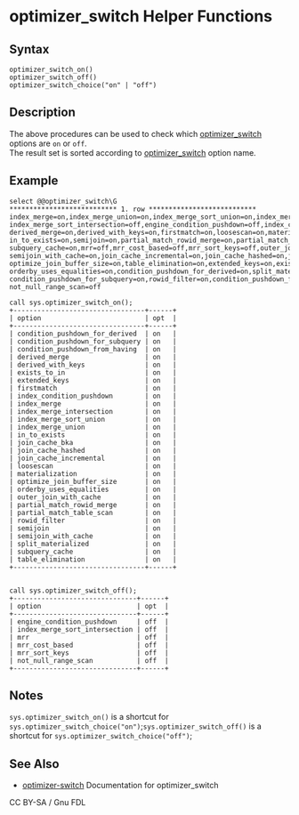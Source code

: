 # optimizer\_switch Helper Functions

## Syntax

```
optimizer_switch_on()
optimizer_switch_off()
optimizer_switch_choice("on" | "off")
```

## Description

The above procedures can be used to check which [optimizer\_switch](../../../../../../../ha-and-performance/optimization-and-tuning/query-optimizations/optimizer-switch.md) options are `on` or `off`.\
The result set is sorted according to [optimizer\_switch](../../../../../../../ha-and-performance/optimization-and-tuning/query-optimizations/optimizer-switch.md) option name.

## Example

```
select @@optimizer_switch\G
*************************** 1. row ***************************
index_merge=on,index_merge_union=on,index_merge_sort_union=on,index_merge_intersection=on,
index_merge_sort_intersection=off,engine_condition_pushdown=off,index_condition_pushdown=on,
derived_merge=on,derived_with_keys=on,firstmatch=on,loosescan=on,materialization=on,
in_to_exists=on,semijoin=on,partial_match_rowid_merge=on,partial_match_table_scan=on,
subquery_cache=on,mrr=off,mrr_cost_based=off,mrr_sort_keys=off,outer_join_with_cache=on,
semijoin_with_cache=on,join_cache_incremental=on,join_cache_hashed=on,join_cache_bka=on,
optimize_join_buffer_size=on,table_elimination=on,extended_keys=on,exists_to_in=on,
orderby_uses_equalities=on,condition_pushdown_for_derived=on,split_materialized=on,
condition_pushdown_for_subquery=on,rowid_filter=on,condition_pushdown_from_having=on,
not_null_range_scan=off

call sys.optimizer_switch_on();
+---------------------------------+------+
| option                          | opt  |
+---------------------------------+------+
| condition_pushdown_for_derived  | on   |
| condition_pushdown_for_subquery | on   |
| condition_pushdown_from_having  | on   |
| derived_merge                   | on   |
| derived_with_keys               | on   |
| exists_to_in                    | on   |
| extended_keys                   | on   |
| firstmatch                      | on   |
| index_condition_pushdown        | on   |
| index_merge                     | on   |
| index_merge_intersection        | on   |
| index_merge_sort_union          | on   |
| index_merge_union               | on   |
| in_to_exists                    | on   |
| join_cache_bka                  | on   |
| join_cache_hashed               | on   |
| join_cache_incremental          | on   |
| loosescan                       | on   |
| materialization                 | on   |
| optimize_join_buffer_size       | on   |
| orderby_uses_equalities         | on   |
| outer_join_with_cache           | on   |
| partial_match_rowid_merge       | on   |
| partial_match_table_scan        | on   |
| rowid_filter                    | on   |
| semijoin                        | on   |
| semijoin_with_cache             | on   |
| split_materialized              | on   |
| subquery_cache                  | on   |
| table_elimination               | on   |
+---------------------------------+------+


call sys.optimizer_switch_off();
+-------------------------------+------+
| option                        | opt  |
+-------------------------------+------+
| engine_condition_pushdown     | off  |
| index_merge_sort_intersection | off  |
| mrr                           | off  |
| mrr_cost_based                | off  |
| mrr_sort_keys                 | off  |
| not_null_range_scan           | off  |
+-------------------------------+------+
```

## Notes

`sys.optimizer_switch_on()` is a shortcut for `sys.optimizer_switch_choice("on")`;`sys.optimizer_switch_off()` is a shortcut for `sys.optimizer_switch_choice("off")`;

## See Also

* [optimizer-switch](../../../../../../../ha-and-performance/optimization-and-tuning/query-optimizations/optimizer-switch.md) Documentation for optimizer\_switch

CC BY-SA / Gnu FDL
